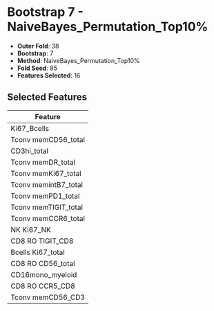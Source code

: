 # Bootstrap 7 - NaiveBayes_Permutation_Top10%

- **Outer Fold**: 38
- **Bootstrap**: 7
- **Method**: NaiveBayes_Permutation_Top10%
- **Fold Seed**: 85
- **Features Selected**: 16

## Selected Features

| Feature |
|---------|
| Ki67_Bcells |
| Tconv memCD56_total |
| CD3hi_total |
| Tconv memDR_total |
| Tconv memKi67_total |
| Tconv memintB7_total |
| Tconv memPD1_total |
| Tconv memTIGIT_total |
| Tconv memCCR6_total |
| NK Ki67_NK |
| CD8 RO TIGIT_CD8 |
| Bcells Ki67_total |
| CD8 RO CD56_total |
| CD16mono_myeloid |
| CD8 RO CCR5_CD8 |
| Tconv memCD56_CD3 |

